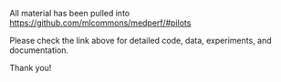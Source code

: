 All material has been pulled into https://github.com/mlcommons/medperf/#pilots

Please check the link above for detailed code, data, experiments, and documentation.

Thank you!
